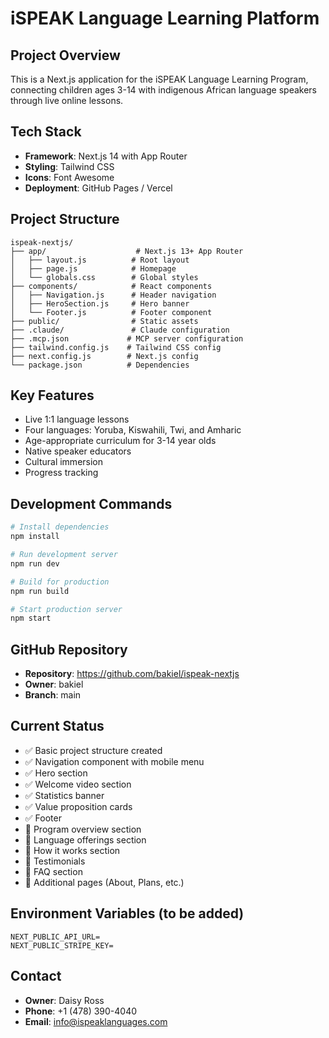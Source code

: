 # iSPEAK Language Learning Platform

## Project Overview
This is a Next.js application for the iSPEAK Language Learning Program, connecting children ages 3-14 with indigenous African language speakers through live online lessons.

## Tech Stack
- **Framework**: Next.js 14 with App Router
- **Styling**: Tailwind CSS
- **Icons**: Font Awesome
- **Deployment**: GitHub Pages / Vercel

## Project Structure
```
ispeak-nextjs/
├── app/                    # Next.js 13+ App Router
│   ├── layout.js          # Root layout
│   ├── page.js            # Homepage
│   └── globals.css        # Global styles
├── components/            # React components
│   ├── Navigation.js      # Header navigation
│   ├── HeroSection.js     # Hero banner
│   └── Footer.js          # Footer component
├── public/                # Static assets
├── .claude/               # Claude configuration
├── .mcp.json             # MCP server configuration
├── tailwind.config.js    # Tailwind CSS config
├── next.config.js        # Next.js config
└── package.json          # Dependencies
```

## Key Features
- Live 1:1 language lessons
- Four languages: Yoruba, Kiswahili, Twi, and Amharic
- Age-appropriate curriculum for 3-14 year olds
- Native speaker educators
- Cultural immersion
- Progress tracking

## Development Commands
```bash
# Install dependencies
npm install

# Run development server
npm run dev

# Build for production
npm run build

# Start production server
npm start
```

## GitHub Repository
- **Repository**: https://github.com/bakiel/ispeak-nextjs
- **Owner**: bakiel
- **Branch**: main

## Current Status
- ✅ Basic project structure created
- ✅ Navigation component with mobile menu
- ✅ Hero section
- ✅ Welcome video section
- ✅ Statistics banner
- ✅ Value proposition cards
- ✅ Footer
- 🔲 Program overview section
- 🔲 Language offerings section
- 🔲 How it works section
- 🔲 Testimonials
- 🔲 FAQ section
- 🔲 Additional pages (About, Plans, etc.)

## Environment Variables (to be added)
```env
NEXT_PUBLIC_API_URL=
NEXT_PUBLIC_STRIPE_KEY=
```

## Contact
- **Owner**: Daisy Ross
- **Phone**: +1 (478) 390-4040
- **Email**: info@ispeaklanguages.com

